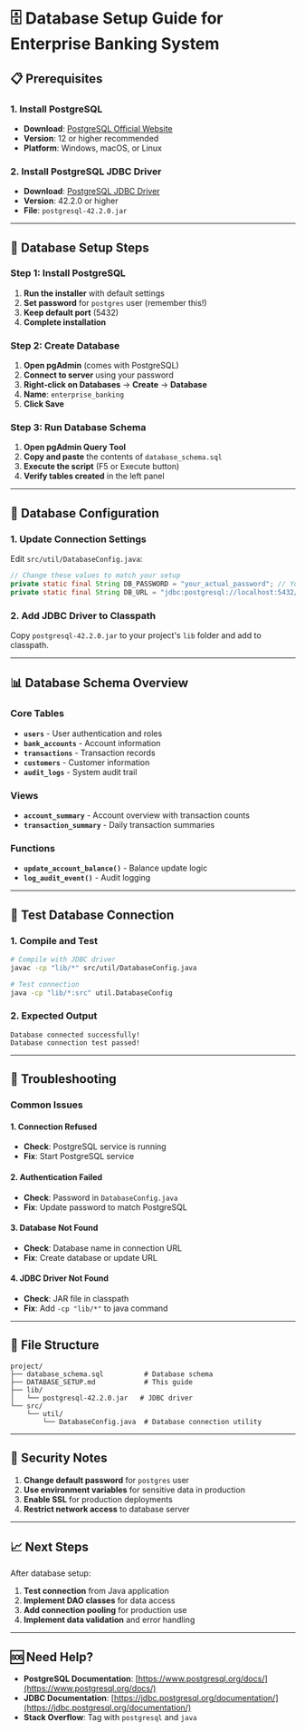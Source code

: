 # 🗄️ Database Setup Guide for Enterprise Banking System

## 📋 Prerequisites

### 1. Install PostgreSQL
- **Download**: [PostgreSQL Official Website](https://www.postgresql.org/download/)
- **Version**: 12 or higher recommended
- **Platform**: Windows, macOS, or Linux

### 2. Install PostgreSQL JDBC Driver
- **Download**: [PostgreSQL JDBC Driver](https://jdbc.postgresql.org/download/)
- **Version**: 42.2.0 or higher
- **File**: `postgresql-42.2.0.jar`

---

## 🚀 Database Setup Steps

### Step 1: Install PostgreSQL
1. **Run the installer** with default settings
2. **Set password** for `postgres` user (remember this!)
3. **Keep default port** (5432)
4. **Complete installation**

### Step 2: Create Database
1. **Open pgAdmin** (comes with PostgreSQL)
2. **Connect to server** using your password
3. **Right-click on Databases** → **Create** → **Database**
4. **Name**: `enterprise_banking`
5. **Click Save**

### Step 3: Run Database Schema
1. **Open pgAdmin Query Tool**
2. **Copy and paste** the contents of `database_schema.sql`
3. **Execute the script** (F5 or Execute button)
4. **Verify tables created** in the left panel

---

## 🔧 Database Configuration

### 1. Update Connection Settings
Edit `src/util/DatabaseConfig.java`:

```java
// Change these values to match your setup
private static final String DB_PASSWORD = "your_actual_password"; // Your PostgreSQL password
private static final String DB_URL = "jdbc:postgresql://localhost:5432/enterprise_banking";
```

### 2. Add JDBC Driver to Classpath
Copy `postgresql-42.2.0.jar` to your project's `lib` folder and add to classpath.

---

## 📊 Database Schema Overview

### Core Tables
- **`users`** - User authentication and roles
- **`bank_accounts`** - Account information
- **`transactions`** - Transaction records
- **`customers`** - Customer information
- **`audit_logs`** - System audit trail

### Views
- **`account_summary`** - Account overview with transaction counts
- **`transaction_summary`** - Daily transaction summaries

### Functions
- **`update_account_balance()`** - Balance update logic
- **`log_audit_event()`** - Audit logging

---

## 🧪 Test Database Connection

### 1. Compile and Test
```bash
# Compile with JDBC driver
javac -cp "lib/*" src/util/DatabaseConfig.java

# Test connection
java -cp "lib/*:src" util.DatabaseConfig
```

### 2. Expected Output
```
Database connected successfully!
Database connection test passed!
```

---

## 🚨 Troubleshooting

### Common Issues

#### 1. Connection Refused
- **Check**: PostgreSQL service is running
- **Fix**: Start PostgreSQL service

#### 2. Authentication Failed
- **Check**: Password in `DatabaseConfig.java`
- **Fix**: Update password to match PostgreSQL

#### 3. Database Not Found
- **Check**: Database name in connection URL
- **Fix**: Create database or update URL

#### 4. JDBC Driver Not Found
- **Check**: JAR file in classpath
- **Fix**: Add `-cp "lib/*"` to java command

---

## 📁 File Structure

```
project/
├── database_schema.sql          # Database schema
├── DATABASE_SETUP.md            # This guide
├── lib/
│   └── postgresql-42.2.0.jar   # JDBC driver
└── src/
    └── util/
        └── DatabaseConfig.java  # Database connection utility
```

---

## 🔐 Security Notes

1. **Change default password** for `postgres` user
2. **Use environment variables** for sensitive data in production
3. **Enable SSL** for production deployments
4. **Restrict network access** to database server

---

## 📈 Next Steps

After database setup:
1. **Test connection** from Java application
2. **Implement DAO classes** for data access
3. **Add connection pooling** for production use
4. **Implement data validation** and error handling

---

## 🆘 Need Help?

- **PostgreSQL Documentation**: [https://www.postgresql.org/docs/](https://www.postgresql.org/docs/)
- **JDBC Documentation**: [https://jdbc.postgresql.org/documentation/](https://jdbc.postgresql.org/documentation/)
- **Stack Overflow**: Tag with `postgresql` and `java`
